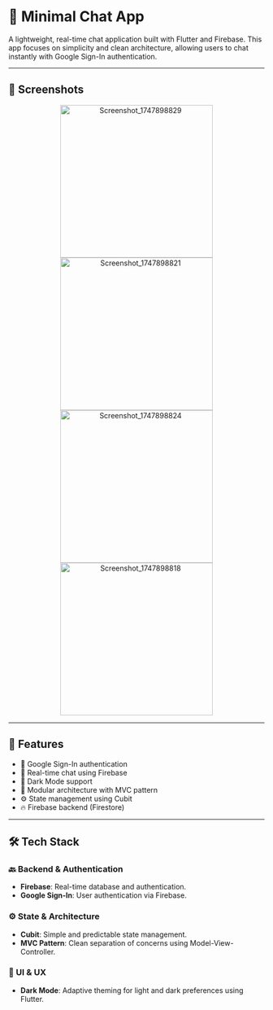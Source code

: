 # 💬 Minimal Chat App

A lightweight, real-time chat application built with Flutter and Firebase. This app focuses on simplicity and clean architecture, allowing users to chat instantly with Google Sign-In authentication.

---

## 📸 Screenshots

<p align="center">
  <img width="300"  alt="Screenshot_1747898829" src="https://github.com/user-attachments/assets/0ff3f637-40fc-426b-a305-2149f0fa4ef7" />
  <img width="300" alt="Screenshot_1747898821" src="https://github.com/user-attachments/assets/5f9bf02f-c7c6-4486-9819-6d6d1576ec01" />
  <img width="300" alt="Screenshot_1747898824" src="https://github.com/user-attachments/assets/c90f8eb1-f3c0-4e53-a5bf-658e3da900b5" />
  <img width="300" alt="Screenshot_1747898818" src="https://github.com/user-attachments/assets/5a0e63ad-6a13-4db8-9c76-89c11a0e9afa" />
</p>

---

## 🚀 Features

- 🔐 Google Sign-In authentication
- 💬 Real-time chat using Firebase
- 🌙 Dark Mode support
- 🧩 Modular architecture with MVC pattern
- ⚙️ State management using Cubit
- 🔥 Firebase backend (Firestore)

---

## 🛠 Tech Stack

### 🔙 Backend & Authentication
- **Firebase**: Real-time database and authentication.
- **Google Sign-In**: User authentication via Firebase.

### ⚙️ State & Architecture
- **Cubit**: Simple and predictable state management.
- **MVC Pattern**: Clean separation of concerns using Model-View-Controller.

### 🌙 UI & UX
- **Dark Mode**: Adaptive theming for light and dark preferences using Flutter.
